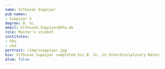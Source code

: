 ```yaml
---
name: Vithusan Suppiyar
pub-names:
- Suppiyar V
degree: B. Sc.
email: Vithusan.Suppiyar@hhu.de
role: Master's student
institutes:
- hhu
- ukd
portrait: /img/vsuppiyar.jpg
bio: Vithusan Suppiyar completed his B. Sc. in Interdisciplinary Natural Sciences with a focus on Biology at the Heinrich-Heine-University Düsseldorf in 2022. He wrote his bachelor’s thesis "Genome-wide identification and characterization of SET-domain containing genes in Solanum tuberosum" under the supervision of Dr. Venkata Suresh Bonthala and Prof. Dr. Benjamin Stich at the Institute of Quantitative Genetics and Genomics of Plants. He then joined Prof. Dr. Marschall’s group as a master’s student at the University Hospital of Düsseldorf. In his master’s thesis, Vithusan works with sequencing data obtained from long-read isoform sequencing (Iso-Seq) to uncover the transcriptional dynamics of cancer-associated genes. He is currently developing a computational pipeline, called IsoHunter for transcript identification and functional characterization of cancer-specific RNA isoforms in the novel regions of the first complete human reference genome T2T-CHM13.
alum: false
---
```


